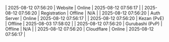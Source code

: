 | 2025-08-12 07:56:20 | Website | Online | 2025-08-12 07:56:17 |
| 2025-08-12 07:56:20 | Registration | Offline | N/A |
| 2025-08-12 07:56:20 | Auth Server | Online | 2025-08-12 07:56:17 |
| 2025-08-12 07:56:20 | Kezan (PvE) | Offline | 2025-08-03 17:58:02 |
| 2025-08-12 07:56:20 | Gurubashi (PvP) | Offline | N/A |
| 2025-08-12 07:56:20 | Cloudflare | Online | 2025-08-12 07:56:17 |
